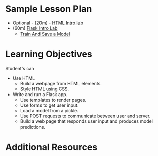 # Sample Lesson Plan

- Optional - (20m) - [HTML Intro lab](html-lab.md)
- (60m) [Flask Intro Lab](flask_intro.md)
  - [Train And Save a Model](train_save_model.ipynb)

# Learning Objectives

Student's can

- Use HTML
  - Build a webpage from HTML elements.
  - Style HTML using CSS.
- Write and run a Flask app.
  - Use templates to render pages.
  - Use forms to get user input.
  - Load a model from a pickle.
  - Use POST requests to communicate between user and server.
  - Build a web page that responds user input and produces model predictions.

# Additional Resources